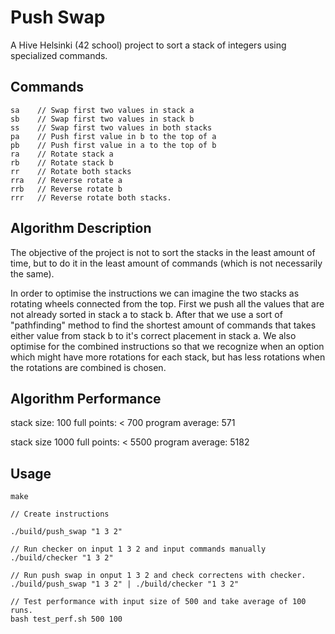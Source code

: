 # Push Swap

A Hive Helsinki (42 school) project to sort a stack of integers using
specialized commands.

## Commands

```
sa    // Swap first two values in stack a
sb    // Swap first two values in stack b
ss    // Swap first two values in both stacks
pa    // Push first value in b to the top of a
pb    // Push first value in a to the top of b
ra    // Rotate stack a
rb    // Rotate stack b
rr    // Rotate both stacks
rra   // Reverse rotate a
rrb   // Reverse rotate b
rrr   // Reverse rotate both stacks.
```

## Algorithm Description

The objective of the project is not to sort the stacks in the least amount of
time, but to do it in the least amount of commands (which is not necessarily the
same).

In order to optimise the instructions we can imagine the two stacks as rotating
wheels connected from the top. First we push all the values that are not already
sorted in stack a to stack b.  After that we use a sort of "pathfinding" method
to find the shortest amount of commands that takes either value from stack b to
it's correct placement in stack a. We also optimise for the combined
instructions so that we recognize when an option which might have more rotations
for each stack, but has less rotations when the rotations are combined is
chosen.

## Algorithm Performance

stack size: 100
full points: < 700
program average: 571

stack size 1000
full points: < 5500
program average: 5182

## Usage

```
make

// Create instructions

./build/push_swap "1 3 2"

// Run checker on input 1 3 2 and input commands manually
./build/checker "1 3 2"

// Run push swap in onput 1 3 2 and check correctens with checker.
./build/push_swap "1 3 2" | ./build/checker "1 3 2"

// Test performance with input size of 500 and take average of 100 runs.
bash test_perf.sh 500 100

```
